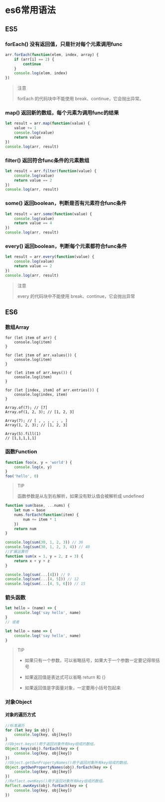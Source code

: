 # es6常用语法

## ES5

###  forEach() 没有返回值，只是针对每个元素调用func

```js
arr.forEach(function(elem, index, array) {
    if (arr[i] == 2) {
        continue
    }
    console.log(elem, index)
})
```

> 注意
>
> forEach 的代码块中不能使用 break、continue，它会抛出异常。

### map() 返回新的数组，每个元素为调用func的结果

```js
let result = arr.map(function(value) {
    value += 1
    console.log(value)
    return value
})
console.log(arr, result)
```

###  filter() 返回符合func条件的元素数组

```js
let result = arr.filter(function(value) {
    console.log(value)
    return value == 2
})
console.log(arr, result)
```

###  some() 返回boolean，判断是否有元素符合func条件

```js
let result = arr.some(function(value) {
    console.log(value)
    return value == 4
})
console.log(arr, result)
```

### every() 返回boolean，判断每个元素都符合func条件

```js
let result = arr.every(function(value) {
    console.log(value)
    return value == 2
})
console.log(arr, result)
```

> 注意
>
> every 的代码块中不能使用 break、continue，它会抛出异常

## ES6

### 数组Array

```JS
for (let item of arr) {
    console.log(item)
}

for (let item of arr.values()) {
    console.log(item)
}

for (let item of arr.keys()) {
    console.log(item)
}

for (let [index, item] of arr.entries()) {
    console.log(index, item)
}
```

```JS
Array.of(7); // [7]
Array.of(1, 2, 3); // [1, 2, 3]

Array(7); // [ , , , , , , ]
Array(1, 2, 3); // [1, 2, 3]

Array(5).fill(1)
// [1,1,1,1,1]
```

### 函数Function

```js
function foo(x, y = 'world') {
    console.log(x, y)
}
foo('hello', 0)

```

> TIP
>
> 函数参数是从左到右解析，如果没有默认值会被解析成 undefined

```js
function sum(base, ...nums) {
    let num = base
    nums.forEach(function(item) {
        num += item * 1
    })
    return num
}

console.log(sum(30, 1, 2, 3)) // 36
console.log(sum(30, 1, 2, 3, 4)) // 40
//扩展运算符
function sum(x = 1, y = 2, z = 3) {
    return x + y + z
}

console.log(sum(...[4])) // 9
console.log(sum(...[4, 5])) // 12
console.log(sum(...[4, 5, 6])) // 15

```

### 箭头函数

```js
let hello = (name) => {
    console.log('say hello', name)
}
// 或者

let hello = name => {
    console.log('say hello', name)
}
```

> TIP
>
> - 如果只有一个参数，可以省略括号，如果大于一个参数一定要记得带括号
>
> - 如果返回值是表达式可以省略 return 和 {}
>
> - 如果返回值是字面量对象，一定要用小括号包起来

### 对象Object

####  对象的遍历方式

```js
//标准遍历
for (let key in obj) {
    console.log(key, obj[key])
}
//Object.keys()用于返回对象所有key组成的数组。
Object.keys(obj).forEach(key => {
    console.log(key, obj[key])
})
//Object.getOwnPropertyNames()用于返回对象所有key组成的数组。
Object.getOwnPropertyNames(obj).forEach(key => {
    console.log(key, obj[key])
})
//Reflect.ownKeys()用于返回对象所有key组成的数组。
Reflect.ownKeys(obj).forEach(key => {
    console.log(key, obj[key])
})
```

